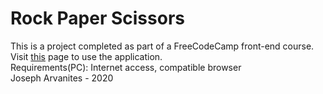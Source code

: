 # Rock Paper Scissors

This is a project completed as part of a FreeCodeCamp front-end course.<br>
Visit [this](https://josarv.github.io/rock-paper-scissors/) page to use the application.<br>
Requirements(PC): Internet access, compatible browser<br>
Joseph Arvanites - 2020
